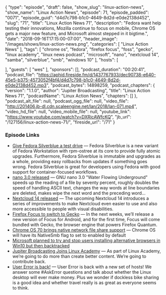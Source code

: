 {
  "type": "episode",
  "draft": false,
  "show_slug": "linux-action-news",
  "show_name": "Linux Action News",
  "episode": 71,
  "episode_padded": "0071",
  "episode_guid": "d4d7c798-b1c0-4649-8d2d-e0de2138d452",
  "slug": "71",
  "title": "Linux Action News 71",
  "description": "Fedora want help testing their innovations, Mozilla continue to focus on mobile, Chrome OS gets a major new feature, and Microsoft almost stepped in it bigtime.",
  "date": "2018-09-16T17:15:00-07:00",
  "header_image": "/images/shows/linux-action-news.png",
  "categories": [
    "Linux Action News"
  ],
  "tags": [
    "chrome os",
    "fedora",
    "firefox focus",
    "foss",
    "gecko",
    "linux academy",
    "linux news podcast",
    "microsoft",
    "nano",
    "nextcloud 14",
    "samba",
    "silverblue",
    "smb",
    "windows 10"
  ],
  "hosts": [
   
  ],
  "guests": [
    "wes"
  ],
  "sponsors": [],
  "podcast_duration": "00:20:41",
  "podcast_file": "https://aphid.fireside.fm/d/1437767933/dec90738-e640-45e5-b375-4573052f4bf4/d4d7c798-b1c0-4649-8d2d-e0de2138d452.mp3",
  "podcast_bytes": 14898259,
  "podcast_chapters": {
    "version": "1.1.0",
    "author": "Jupiter Broadcasting",
    "title": "Linux Action News 71",
    "podcastName": "Linux Action News",
    "chapters": []
  },
  "podcast_alt_file": null,
  "podcast_ogg_file": null,
  "video_file": "http://201406.jb-dl.cdn.scaleengine.net/lan/2018/lan-071.mp4",
  "video_hd_file": null,
  "video_mobile_file": null,
  "youtube_link": "https://www.youtube.com/watch?v=DXRicAWfcKQ",
  "jb_url": "/127156/linux-action-news-71/",
  "fireside_url": "/71"
}


### Episode Links

  * [Give Fedora Silverblue a test drive](https://fedoramagazine.org/give-fedora-silverblue-a-test-drive/ "Give Fedora Silverblue a test drive") — Fedora Silverblue is a new variant of Fedora Workstation with rpm-ostree at its core to provide fully atomic upgrades. Furthermore, Fedora Silverblue is immutable and upgrades as a whole, providing easy rollbacks from updates if something goes wrong. Fedora Silverblue is great for developers using Fedora with good support for container-focused workflows.
  * [nano 3.0 released](https://nano-editor.org/news.php?30 "nano 3.0 released") — GNU nano 3.0 "Water Flowing Underground" speeds up the reading of a file by seventy percent, roughly doubles the speed of handling ASCII text, changes the way words at line boundaries are deleted, makes  wipe the next word and  the preceding word...
  * [Nextcloud 14 released](https://nextcloud.com/blog/nextcloud-14-the-most-accessible-nextcloud-ever/ "Nextcloud 14 released") — The upcoming Nextcloud 14 introduces a series of improvements to make Nextcloud even easier to use and also more accessible to people with visual disabilities.
  * [Firefox Focus to switch to Gecko](https://hacks.mozilla.org/2018/09/focus-with-geckoview/ "Firefox Focus to switch to Gecko") — In the next weeks, we’ll release a new version of Focus for Android, and for the first time, Focus will come bundled with Gecko, the browser engine that powers Firefox Quantum.
  * [Chrome OS 70 brings native network file share support](https://www.xda-developers.com/chrome-os-70-brings-native-network-file-share-support/ "Chrome OS 70 brings native network file share support") — Chrome OS will have its NativeSmb flag to set to enabled by default
  * [Microsoft planned to try and stop users installing alternative browsers in Win10 but then backtracked](https://www.zdnet.com/article/in-latest-windows-test-builds-microsoft-discourages-alternate-browsers/ "Microsoft planned to try and stop users installing alternative browsers in Win10 but then backtracked")
  * [Jupiter Broadcasting Joins Linux Academy](https://linuxacademy.com/blog/linuxacademy-com/jupiter-broadcasting-joins-linux-academy/ "Jupiter Broadcasting Joins Linux Academy") — As part of Linux Academy, we’re going to do more than create better content. We’re going to contribute back.
  * [User Error is back!](https://error.show/48 "User Error is back!") — User Error is back with a new set of hosts! We answer some #AskError questions and talk about whether the Linux desktop will ever make money. Plus we wonder if dockless bike sharing is a good idea and whether travel really is as great as everyone seems to think. 


